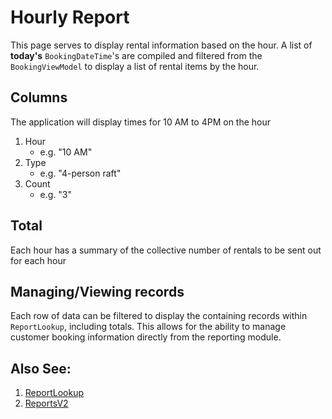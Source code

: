 # Hourly Report

This page serves to display rental information based on the hour. A list of **today's** `BookingDateTime`'s are compiled and filtered from the `BookingViewModel` to display a list of rental items by the hour.

## Columns
The application will display times for 10 AM to 4PM on the hour

1. Hour
    - e.g. "10 AM"
2. Type
    - e.g. "4-person raft"
3. Count
    - e.g. "3"

## Total
Each hour has a summary of the collective number of rentals to be sent out for each hour

## Managing/Viewing records
Each row of data can be filtered to display the containing records within `ReportLookup`, including totals. This allows for the ability to manage customer booking information directly from the reporting module.

## Also See:
1. [ReportLookup](https://lazy-day-tech.github.io/TapTrack-User-Reference/Pages/ReportLookup)
2. [ReportsV2](https://lazy-day-tech.github.io/TapTrack-User-Reference/Pages/ReportsV2)